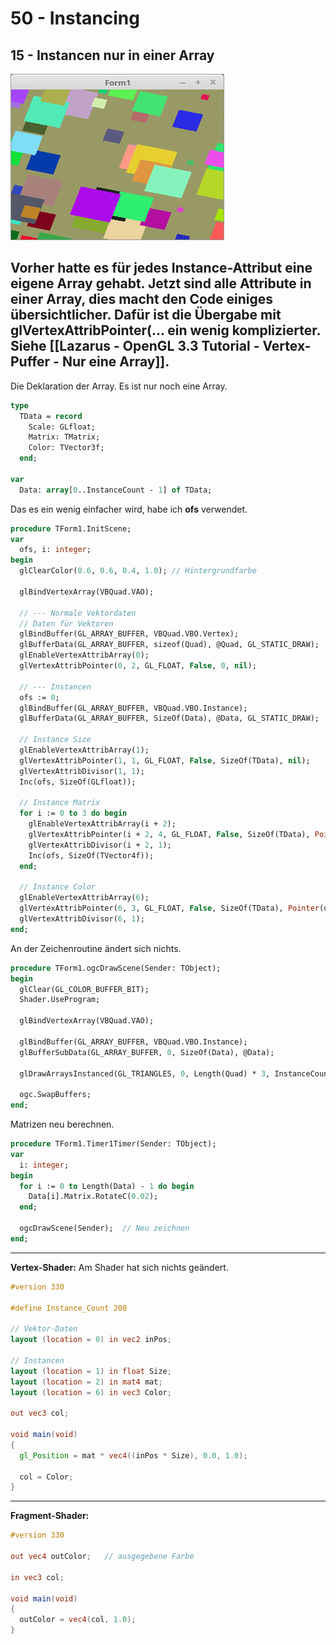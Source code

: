 # 50 - Instancing
## 15 - Instancen nur in einer Array

![image.png](image.png)

Vorher hatte es für jedes Instance-Attribut eine eigene Array gehabt.
Jetzt sind alle Attribute in einer Array, dies macht den Code einiges übersichtlicher.
Dafür ist die Übergabe mit <b>glVertexAttribPointer(...</b> ein wenig komplizierter.
Siehe [[Lazarus - OpenGL 3.3 Tutorial - Vertex-Puffer - Nur eine Array]].
---
Die Deklaration der Array. Es ist nur noch eine Array.

```pascal
type
  TData = record
    Scale: GLfloat;
    Matrix: TMatrix;
    Color: TVector3f;
  end;

var
  Data: array[0..InstanceCount - 1] of TData;
```

Das es ein wenig einfacher wird, habe ich <b>ofs</b> verwendet.

```pascal
procedure TForm1.InitScene;
var
  ofs, i: integer;
begin
  glClearColor(0.6, 0.6, 0.4, 1.0); // Hintergrundfarbe

  glBindVertexArray(VBQuad.VAO);

  // --- Normale Vektordaten
  // Daten für Vektoren
  glBindBuffer(GL_ARRAY_BUFFER, VBQuad.VBO.Vertex);
  glBufferData(GL_ARRAY_BUFFER, sizeof(Quad), @Quad, GL_STATIC_DRAW);
  glEnableVertexAttribArray(0);
  glVertexAttribPointer(0, 2, GL_FLOAT, False, 0, nil);

  // --- Instancen
  ofs := 0;
  glBindBuffer(GL_ARRAY_BUFFER, VBQuad.VBO.Instance);
  glBufferData(GL_ARRAY_BUFFER, SizeOf(Data), @Data, GL_STATIC_DRAW);

  // Instance Size
  glEnableVertexAttribArray(1);
  glVertexAttribPointer(1, 1, GL_FLOAT, False, SizeOf(TData), nil);
  glVertexAttribDivisor(1, 1);
  Inc(ofs, SizeOf(GLfloat));

  // Instance Matrix
  for i := 0 to 3 do begin
    glEnableVertexAttribArray(i + 2);
    glVertexAttribPointer(i + 2, 4, GL_FLOAT, False, SizeOf(TData), Pointer(ofs));
    glVertexAttribDivisor(i + 2, 1);
    Inc(ofs, SizeOf(TVector4f));
  end;

  // Instance Color
  glEnableVertexAttribArray(6);
  glVertexAttribPointer(6, 3, GL_FLOAT, False, SizeOf(TData), Pointer(ofs));
  glVertexAttribDivisor(6, 1);
end;
```

An der Zeichenroutine ändert sich nichts.

```pascal
procedure TForm1.ogcDrawScene(Sender: TObject);
begin
  glClear(GL_COLOR_BUFFER_BIT);
  Shader.UseProgram;

  glBindVertexArray(VBQuad.VAO);

  glBindBuffer(GL_ARRAY_BUFFER, VBQuad.VBO.Instance);
  glBufferSubData(GL_ARRAY_BUFFER, 0, SizeOf(Data), @Data);

  glDrawArraysInstanced(GL_TRIANGLES, 0, Length(Quad) * 3, InstanceCount);

  ogc.SwapBuffers;
end;
```

Matrizen neu berechnen.

```pascal
procedure TForm1.Timer1Timer(Sender: TObject);
var
  i: integer;
begin
  for i := 0 to Length(Data) - 1 do begin
    Data[i].Matrix.RotateC(0.02);
  end;

  ogcDrawScene(Sender);  // Neu zeichnen
end;
```

---
<b>Vertex-Shader:</b>
Am Shader hat sich nichts geändert.

```glsl
#version 330

#define Instance_Count 200

// Vektor-Daten
layout (location = 0) in vec2 inPos;

// Instancen
layout (location = 1) in float Size;
layout (location = 2) in mat4 mat;
layout (location = 6) in vec3 Color;

out vec3 col;

void main(void)
{
  gl_Position = mat * vec4((inPos * Size), 0.0, 1.0);

  col = Color;
}

```

---
<b>Fragment-Shader:</b>

```glsl
#version 330

out vec4 outColor;   // ausgegebene Farbe

in vec3 col;

void main(void)
{
  outColor = vec4(col, 1.0);
}

```


